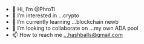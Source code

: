 - 👋 Hi, I’m @PhroTi
- 👀 I’m interested in ...crypto
- 🌱 I’m currently learning ...blockchain newb
- 💞️ I’m looking to collaborate on ...my own ADA pool
- 📫 How to reach me ...hashballs@gmail.com

<!---
PhroTi/PhroTi is a ✨ special ✨ repository because its `README.md` (this file) appears on your GitHub profile.
You can click the Preview link to take a look at your changes.
--->
